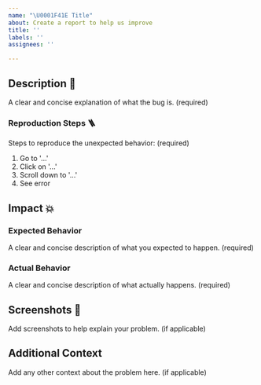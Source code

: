 ```yaml
---
name: "\U0001F41E Title"
about: Create a report to help us improve
title: ''
labels: ''
assignees: ''

---
```


## Description 💬
A clear and concise explanation of what the bug is. (required)

### Reproduction Steps 🪜
Steps to reproduce the unexpected behavior: (required)
1. Go to '...'
2. Click on '...'
3. Scroll down to '...'
4. See error

## Impact 💥

### Expected Behavior
A clear and concise description of what you expected to happen. (required)

### Actual Behavior
A clear and concise description of what actually happens. (required)

## Screenshots 📸
Add screenshots to help explain your problem. (if applicable)

## Additional Context 
Add any other context about the problem here. (if applicable)
